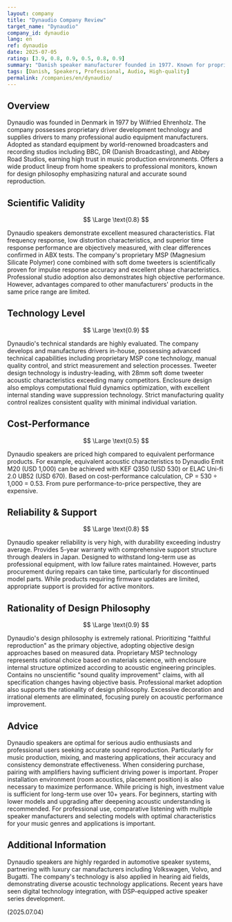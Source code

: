 ```yaml
---
layout: company
title: "Dynaudio Company Review"
target_name: "Dynaudio"
company_id: dynaudio
lang: en
ref: dynaudio
date: 2025-07-05
rating: [3.9, 0.8, 0.9, 0.5, 0.8, 0.9]
summary: "Danish speaker manufacturer founded in 1977. Known for proprietary driver development and strict quality control, adopted as standard equipment in many professional studios. Offers wide product range from home to professional use, particularly acclaimed for beautiful mid-high frequency reproduction and natural acoustic characteristics. While technically advanced, pure performance-to-price ratio is expensive."
tags: [Danish, Speakers, Professional, Audio, High-quality]
permalink: /companies/en/dynaudio/
---
```


## Overview

Dynaudio was founded in Denmark in 1977 by Wilfried Ehrenholz. The company possesses proprietary driver development technology and supplies drivers to many professional audio equipment manufacturers. Adopted as standard equipment by world-renowned broadcasters and recording studios including BBC, DR (Danish Broadcasting), and Abbey Road Studios, earning high trust in music production environments. Offers a wide product lineup from home speakers to professional monitors, known for design philosophy emphasizing natural and accurate sound reproduction.

## Scientific Validity

$$ \Large \text{0.8} $$

Dynaudio speakers demonstrate excellent measured characteristics. Flat frequency response, low distortion characteristics, and superior time response performance are objectively measured, with clear differences confirmed in ABX tests. The company's proprietary MSP (Magnesium Silicate Polymer) cone combined with soft dome tweeters is scientifically proven for impulse response accuracy and excellent phase characteristics. Professional studio adoption also demonstrates high objective performance. However, advantages compared to other manufacturers' products in the same price range are limited.

## Technology Level

$$ \Large \text{0.9} $$

Dynaudio's technical standards are highly evaluated. The company develops and manufactures drivers in-house, possessing advanced technical capabilities including proprietary MSP cone technology, manual quality control, and strict measurement and selection processes. Tweeter design technology is industry-leading, with 28mm soft dome tweeter acoustic characteristics exceeding many competitors. Enclosure design also employs computational fluid dynamics optimization, with excellent internal standing wave suppression technology. Strict manufacturing quality control realizes consistent quality with minimal individual variation.

## Cost-Performance

$$ \Large \text{0.5} $$

Dynaudio speakers are priced high compared to equivalent performance products. For example, equivalent acoustic characteristics to Dynaudio Emit M20 (USD 1,000) can be achieved with KEF Q350 (USD 530) or ELAC Uni-fi 2.0 UB52 (USD 670). Based on cost-performance calculation, CP = 530 ÷ 1,000 = 0.53. From pure performance-to-price perspective, they are expensive.

## Reliability & Support

$$ \Large \text{0.8} $$

Dynaudio speaker reliability is very high, with durability exceeding industry average. Provides 5-year warranty with comprehensive support structure through dealers in Japan. Designed to withstand long-term use as professional equipment, with low failure rates maintained. However, parts procurement during repairs can take time, particularly for discontinued model parts. While products requiring firmware updates are limited, appropriate support is provided for active monitors.

## Rationality of Design Philosophy

$$ \Large \text{0.9} $$

Dynaudio's design philosophy is extremely rational. Prioritizing "faithful reproduction" as the primary objective, adopting objective design approaches based on measured data. Proprietary MSP technology represents rational choice based on materials science, with enclosure internal structure optimized according to acoustic engineering principles. Contains no unscientific "sound quality improvement" claims, with all specification changes having objective basis. Professional market adoption also supports the rationality of design philosophy. Excessive decoration and irrational elements are eliminated, focusing purely on acoustic performance improvement.

## Advice

Dynaudio speakers are optimal for serious audio enthusiasts and professional users seeking accurate sound reproduction. Particularly for music production, mixing, and mastering applications, their accuracy and consistency demonstrate effectiveness. When considering purchase, pairing with amplifiers having sufficient driving power is important. Proper installation environment (room acoustics, placement position) is also necessary to maximize performance. While pricing is high, investment value is sufficient for long-term use over 10+ years. For beginners, starting with lower models and upgrading after deepening acoustic understanding is recommended. For professional use, comparative listening with multiple speaker manufacturers and selecting models with optimal characteristics for your music genres and applications is important.

## Additional Information

Dynaudio speakers are highly regarded in automotive speaker systems, partnering with luxury car manufacturers including Volkswagen, Volvo, and Bugatti. The company's technology is also applied in hearing aid fields, demonstrating diverse acoustic technology applications. Recent years have seen digital technology integration, with DSP-equipped active speaker series development.

(2025.07.04)